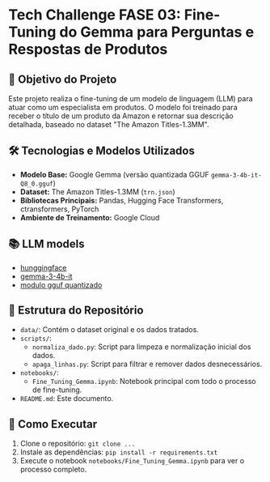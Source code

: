 # Tech Challenge FASE 03: Fine-Tuning do Gemma para Perguntas e Respostas de Produtos

## 🎯 Objetivo do Projeto

Este projeto realiza o fine-tuning de um modelo de linguagem (LLM) para atuar como um especialista em produtos. O modelo foi treinado para receber o título de um produto da Amazon e retornar sua descrição detalhada, baseado no dataset "The Amazon Titles-1.3MM".

## 🛠️ Tecnologias e Modelos Utilizados

- **Modelo Base:** Google Gemma (versão quantizada GGUF `gemma-3-4b-it-Q8_0.gguf`)
- **Dataset:** The Amazon Titles-1.3MM (`trn.json`)
- **Bibliotecas Principais:** Pandas, Hugging Face Transformers, ctransformers, PyTorch
- **Ambiente de Treinamento:** Google Cloud

## 📚 LLM models

- [hunggingface](https://huggingface.co/)
- [gemma-3-4b-it](https://huggingface.co/google/gemma-3-4b-it)
- [modulo gguf quantizado](https://huggingface.co/ggml-org/gemma-3-4b-it-GGUF)

## 📂 Estrutura do Repositório

- `data/`: Contém o dataset original e os dados tratados.
- `scripts/`:
    - `normaliza_dado.py`: Script para limpeza e normalização inicial dos dados.
    - `apaga_linhas.py`: Script para filtrar e remover dados desnecessários.
- `notebooks/`:
    - `Fine_Tuning_Gemma.ipynb`: Notebook principal com todo o processo de fine-tuning.
- `README.md`: Este documento.

## 🚀 Como Executar

1.  Clone o repositório: `git clone ...`
2.  Instale as dependências: `pip install -r requirements.txt`
3.  Execute o notebook `notebooks/Fine_Tuning_Gemma.ipynb` para ver o processo completo.
